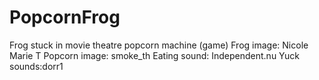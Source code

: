 # PopcornFrog
Frog stuck in movie theatre popcorn machine (game)
Frog image: Nicole Marie T
Popcorn image: smoke_th
Eating sound: Independent.nu
Yuck sounds:dorr1
